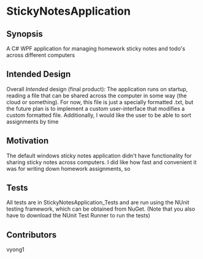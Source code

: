 # StickyNotesApplication

## Synopsis

A C# WPF application for managing homework sticky notes and todo's across different computers

## Intended Design

Overall *Intended* design (final product):
The application runs on startup, reading a file that can be shared across the computer in some way (the cloud or something). For now, this file is just a specially formatted .txt, but the future plan is to implement a custom user-interface that modifies a custom formatted file. Additionally, I would like the user to be able to sort assignments by time

## Motivation

The default windows sticky notes application didn't have functionality for sharing sticky notes across computers. I did like how fast and convenient it was for writing down homework assignments, so

## Tests

All tests are in StickyNotesApplication_Tests and are run using the NUnit testing framework, which can be obtained from NuGet. (Note that you also have to download the NUnit Test Runner to run the tests)

## Contributors

vyong1
